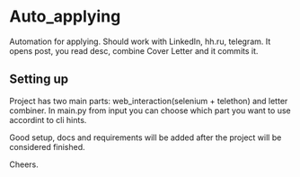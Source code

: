 # Auto_applying
Automation for applying. Should work with LinkedIn, hh.ru, telegram. It opens post, you read desc, combine Cover Letter and it commits it.

## Setting up

Project has two main parts: web_interaction(selenium + telethon) and letter combiner. In main.py from input you can choose which part you want to use accordint to cli hints.

Good setup, docs and requirements will be added after the project will be considered finished.

Cheers.
